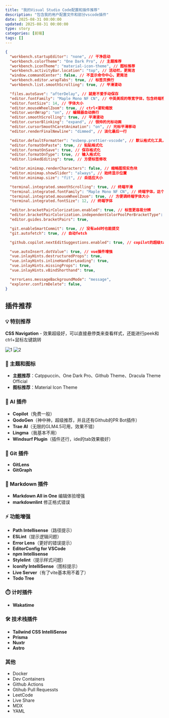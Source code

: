 ```yaml
---
title: "我的Visual Studio Code配置和插件推荐"
description: "包含我的用户配置文件和部分vscode插件"
date: 2025-08-31 00:00:00
updated: 2025-08-31 00:00:00
type: story
categories: [前端]
tags: []
---
```


```json
{
  "workbench.startupEditor": "none", // 干净启动
  "workbench.colorTheme": "One Dark Pro", // 主题推荐
  "workbench.iconTheme": "material-icon-theme", // 图标推荐
  "workbench.activityBar.location": "top", // 活动栏，更简洁
  "window.commandCenter": false, // 不显示命令中心，更简洁
  "workbench.editor.wrapTabs": true, // 标签页换行
  "workbench.list.smoothScrolling": true, // 平滑滚动

  "files.autoSave": "afterDelay", // 就是不爱手动保存
  "editor.fontFamily": "Maple Mono NF CN", // 中英美观的等宽字体，包含终端符号
  "editor.fontSize": 14, // 字体大小
  "editor.mouseWheelZoom": true, // ctrl+滚轮缩放
  "editor.wordWrap": "on", // 编辑器自动换行
  "editor.smoothScrolling": true, // 平滑滚动
  "editor.cursorBlinking": "expand", // 很帅的光标动画
  "editor.cursorSmoothCaretAnimation": "on", // 光标平滑移动
  "editor.renderFinalNewline": "dimmed", // 淡化最后一行

  "editor.defaultFormatter": "esbenp.prettier-vscode", // 默认格式化工具，在没有项目配置时默认开箱即用
  "editor.formatOnPaste": true, // 粘贴格式化
  "editor.formatOnSave": true, // 保存格式化
  "editor.formatOnType": true, // 输入格式化
  "editor.linkedEditing": true, // 方便标签修改

  "editor.minimap.renderCharacters": false, // 缩略图现实色块
  "editor.minimap.showSlider": "always", // 始终显示位置
  "editor.minimap.size": "fit", // 自适应大小

  "terminal.integrated.smoothScrolling": true, // 终端平滑
  "terminal.integrated.fontFamily": "Maple Mono NF CN", // 终端字体，这个包含图标
  "terminal.integrated.mouseWheelZoom": true, // 方便调终端字体大小
  "terminal.integrated.fontSize": 12, // 终端字体

  "editor.bracketPairColorization.enabled": true, // 标签更容易分辨
  "editor.bracketPairColorization.independentColorPoolPerBracketType": true,
  "editor.guides.bracketPairs": true,

  "git.enableSmartCommit": true, // 没有add时也能提交
  "git.autofetch": true, // 自动fetch

  "github.copilot.nextEditSuggestions.enabled": true, // copilot的超级tab

  "vue.autoInsert.dotValue": true, // vue插件增强
  "vue.inlayHints.destructuredProps": true,
  "vue.inlayHints.inlineHandlerLeading": true,
  "vue.inlayHints.missingProps": true,
  "vue.inlayHints.vBindShorthand": true,

  "errorLens.messageBackgroundMode": "message",
  "explorer.confirmDelete": false,
}
```

## 插件推荐

### 💡 特别推荐

**CSS Navigation** - 效果超级好，可以直接悬停类来查看样式，还能进行peek和ctrl+鼠标左键跳转

![1](https://img.shenley.top/QQ20250831-135458.png)
![2](https://img.shenley.top/QQ20250831-135516.png)

### 🎨 主题和图标

- **主题推荐**：Catppuccin、One Dark Pro、Github Theme、Dracula Theme Official
- **图标推荐**：Material Icon Theme

### 🤖 AI 插件

- **Copilot**（免费一般）
- **QodoGen**（神中神，超级推荐，并且还有Github的PR Bot插件）
- **Trae AI**（无限的GLM4.5可用，效果不错）
- **Lingma**（我基本不用）
- **Windsurf Plugin**（插件还行，ide的tab效果极好）

### 🔧 Git 插件

- **GitLens**
- **GitGraph**

### 📝 Markdown 插件

- **Markdown All in One** 编辑体验增强
- **markdownlint** 修正格式错误

### ⚡ 功能增强

- **Path Intellisense**（路径提示）
- **ESLint**（提示逻辑问题）
- **Error Lens**（更好的错误提示）
- **EditorConfig for VSCode**
- **npm Intellisense**
- **Stylelint**（提示样式问题）
- **Iconify IntelliSense**（图标提示）
- **Live Server**（有了vite基本用不着了）
- **Todo Tree**

### ⏱️ 计时插件

- **Wakatime**

### 🛠️ 技术栈插件

- **Tailwind CSS IntelliSense**
- **Prisma**
- **Nuxtr**
- **Astro**

### 其他

- Docker
- Dev Containers
- Github Actions
- Gtihub Pull Requessts
- LeetCode
- Live Share
- MDX
- YAML
